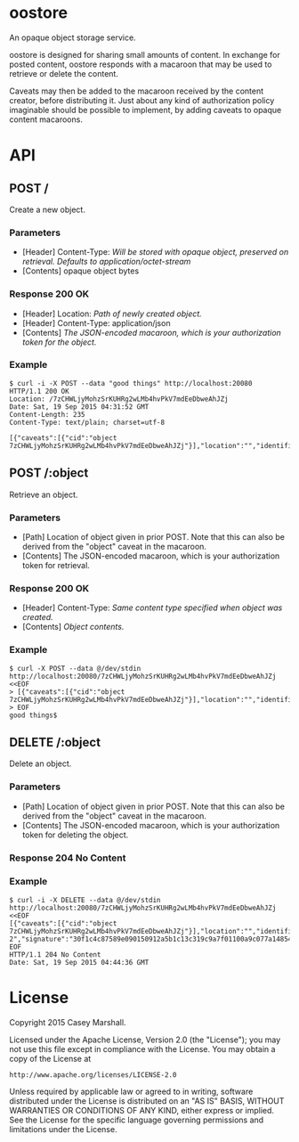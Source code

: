 # oostore

An opaque object storage service.

oostore is designed for sharing small amounts of content. In exchange for
posted content, oostore responds with a macaroon that may be used to retrieve
or delete the content.

Caveats may then be added to the macaroon received by the content creator,
before distributing it. Just about any kind of authorization policy imaginable
should be possible to implement, by adding caveats to opaque content macaroons.

# API

## POST /
Create a new object.

### Parameters
- [Header] Content-Type: _Will be stored with opaque object, preserved on retrieval. Defaults to application/octet-stream_
- [Contents] opaque object bytes

### Response 200 OK
- [Header] Location: _Path of newly created object._
- [Header] Content-Type: application/json
- [Contents] _The JSON-encoded macaroon, which is your authorization token for the object._

### Example
```
$ curl -i -X POST --data "good things" http://localhost:20080
HTTP/1.1 200 OK
Location: /7zCHWLjyMohzSrKUHRg2wLMb4hvPkV7mdEeDbweAhJZj
Date: Sat, 19 Sep 2015 04:31:52 GMT
Content-Length: 235
Content-Type: text/plain; charset=utf-8

[{"caveats":[{"cid":"object 7zCHWLjyMohzSrKUHRg2wLMb4hvPkV7mdEeDbweAhJZj"}],"location":"","identifier":"76d828f7ae2e3a079c906994304144603cdb6a96d60ef112","signature":"30f1c4c87589e090150912a5b1c13c319c9a7f01100a9c077a14854ff5d3fc4a"}]
```

## POST /:object
Retrieve an object.

### Parameters
- [Path] Location of object given in prior POST. Note that this can also be
  derived from the "object" caveat in the macaroon.
- [Contents] The JSON-encoded macaroon, which is your authorization token for retrieval.

### Response 200 OK
- [Header] Content-Type: _Same content type specified when object was created._
- [Contents] _Object contents._

### Example
```
$ curl -X POST --data @/dev/stdin http://localhost:20080/7zCHWLjyMohzSrKUHRg2wLMb4hvPkV7mdEeDbweAhJZj <<EOF
> [{"caveats":[{"cid":"object 7zCHWLjyMohzSrKUHRg2wLMb4hvPkV7mdEeDbweAhJZj"}],"location":"","identifier":"76d828f7ae2e3a079c906994304144603cdb6a96d60ef112","signature":"30f1c4c87589e090150912a5b1c13c319c9a7f01100a9c077a14854ff5d3fc4a"}]
> EOF
good things$ 
```

## DELETE /:object
Delete an object.

### Parameters
- [Path] Location of object given in prior POST. Note that this can also be
  derived from the "object" caveat in the macaroon.
- [Contents] The JSON-encoded macaroon, which is your authorization token for deleting the object.

### Response 204 No Content

### Example
```
$ curl -i -X DELETE --data @/dev/stdin http://localhost:20080/7zCHWLjyMohzSrKUHRg2wLMb4hvPkV7mdEeDbweAhJZj <<EOF
[{"caveats":[{"cid":"object 7zCHWLjyMohzSrKUHRg2wLMb4hvPkV7mdEeDbweAhJZj"}],"location":"","identifier":"76d828f7ae2e3a079c906994304144603cdb6a96d60ef11
2","signature":"30f1c4c87589e090150912a5b1c13c319c9a7f01100a9c077a14854ff5d3fc4a"}]
EOF
HTTP/1.1 204 No Content
Date: Sat, 19 Sep 2015 04:44:36 GMT
```

# License

Copyright 2015 Casey Marshall.

Licensed under the Apache License, Version 2.0 (the "License");
you may not use this file except in compliance with the License.
You may obtain a copy of the License at

    http://www.apache.org/licenses/LICENSE-2.0

Unless required by applicable law or agreed to in writing, software
distributed under the License is distributed on an "AS IS" BASIS,
WITHOUT WARRANTIES OR CONDITIONS OF ANY KIND, either express or implied.
See the License for the specific language governing permissions and
limitations under the License.
